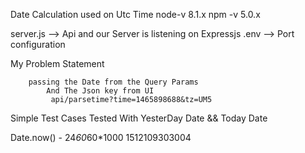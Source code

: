 Date Calculation used on Utc Time
node-v 8.1.x
npm -v 5.0.x

server.js --> Api and our Server is listening on Expressjs 
.env --> Port configuration 


My Problem Statement 

        passing the Date from the Query Params             
            And The Json key from UI
             api/parsetime?time=1465898688&tz=UM5
  
Simple Test Cases Tested With 
YesterDay Date && Today Date

 Date.now() - 24*60*60*1000
 1512109303004





